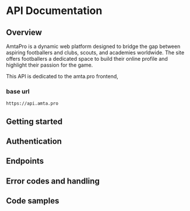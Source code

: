 # API Documentation

## Overview

AmtaPro is a dynamic web platform designed to bridge the gap between aspiring footballers and clubs, scouts, and academies worldwide. The site offers footballers a dedicated space to build their online profile and highlight their passion for the game.

This API is dedicated to the amta.pro frontend, 

### base url 
`https://api.amta.pro`

## Getting started

## Authentication

## Endpoints

## Error codes and handling

## Code samples